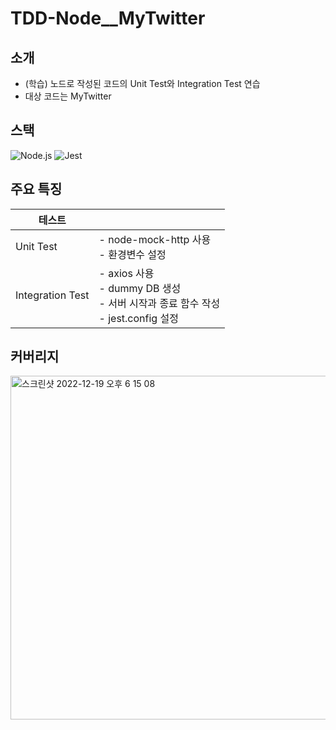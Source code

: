 # TDD-Node__MyTwitter

## 소개
- (학습) 노드로 작성된 코드의 Unit Test와 Integration Test 연습
- 대상 코드는 MyTwitter

## 스택
![Node.js](https://img.shields.io/badge/-Node.js-grey?style=flat&logo=Node.js)
![Jest](https://img.shields.io/badge/-Jest-007ACC?style=flate&logo=Jest)

## 주요 특징
|**테스트**||
|--|--|
|Unit Test|- node-mock-http 사용<br/>- 환경변수 설정|
|Integration Test|- axios 사용<br/>- dummy DB 생성<br/>- 서버 시작과 종료 함수 작성<br/>- jest.config 설정|

## 커버리지
<img width="550" alt="스크린샷 2022-12-19 오후 6 15 08" src="https://user-images.githubusercontent.com/53497516/212477517-6299837d-ab57-4cfa-afd8-79882ac6206d.png">
